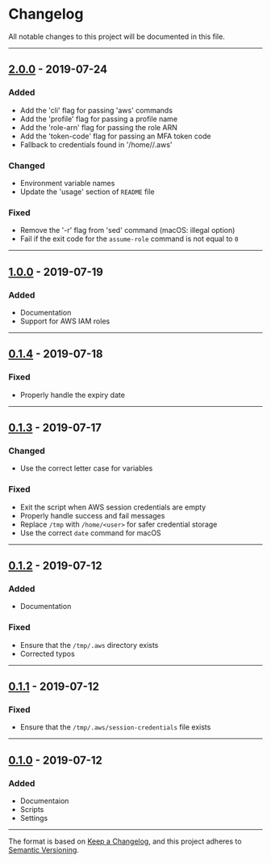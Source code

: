 # Changelog
All notable changes to this project will be documented in this file.

---

## [2.0.0](https://github.com/CoursePark/aws-mfa-session/releases/tag/2.0.0) - 2019-07-24
### Added
- Add the 'cli' flag for passing 'aws' commands
- Add the 'profile' flag for passing a profile name
- Add the 'role-arn' flag for passing the role ARN
- Add the 'token-code' flag for passing an MFA token code
- Fallback to credentials found in '/home/<USER>/.aws'

### Changed
- Environment variable names
- Update the 'usage' section of `README` file

### Fixed
- Remove the '-r' flag from 'sed' command (macOS: illegal option)
- Fail if the exit code for the `assume-role` command is not equal to `0`

---

## [1.0.0](https://github.com/CoursePark/aws-mfa-session/releases/tag/1.0.0) - 2019-07-19
### Added
- Documentation
- Support for AWS IAM roles

---

## [0.1.4](https://github.com/CoursePark/aws-mfa-session/releases/tag/0.1.4) - 2019-07-18
### Fixed
- Properly handle the expiry date

---

## [0.1.3](https://github.com/CoursePark/aws-mfa-session/releases/tag/0.1.3) - 2019-07-17
### Changed
- Use the correct letter case for variables

### Fixed
- Exit the script when AWS session credentials are empty
- Properly handle success and fail messages
- Replace `/tmp` with `/home/<user>` for safer credential storage
- Use the correct `date` command for macOS

---

## [0.1.2](https://github.com/CoursePark/aws-mfa-session/releases/tag/v0.1.2) - 2019-07-12
### Added
- Documentation

### Fixed
- Ensure that the `/tmp/.aws` directory exists
- Corrected typos

---

## [0.1.1](https://github.com/CoursePark/aws-mfa-session/releases/tag/v0.1.1) - 2019-07-12
### Fixed
- Ensure that the `/tmp/.aws/session-credentials` file exists

---

## [0.1.0](https://github.com/CoursePark/aws-mfa-session/releases/tag/v0.1.0) - 2019-07-12
### Added
- Documentaion
- Scripts
- Settings

---

The format is based on [Keep a Changelog](https://keepachangelog.com/en/1.0.0/),
and this project adheres to [Semantic Versioning](https://semver.org/spec/v2.0.0.html).

